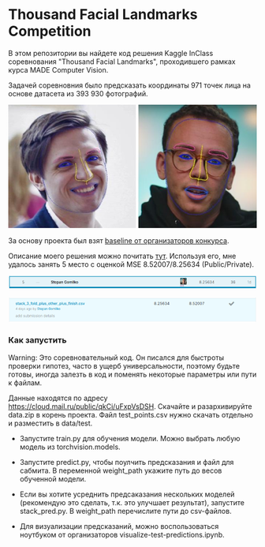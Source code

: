 # Thousand Facial Landmarks Competition

В этом репозитории вы найдете код решения Kaggle InClass соревнования "Thousand Facial Landmarks", проходившего рамках
курса MADE Computer Vision.

Задачей соревновния было предсказать координаты 971 точек лица на основе датасета из 393 930 фотографий.

![Image description](images/kdpv.png)


За основу проекта был взят [baseline от организаторов конкурса](https://github.com/BorisLestsov/MADE/tree/master/contest1/unsupervised-landmarks-thousand-landmarks-contest).

Описание моего решения можно почитать [тут](https://www.kaggle.com/c/made-thousand-facial-landmarks/discussion/150327).
Используя его, мне удалось занять 5 место с оценкой MSE 8.52007/8.25634 (Public/Private). 

![Image description](images/lb.png)

![Image description](images/final_submit.png)

### Как запустить

Warning: Это соревновательный код. Он писался для быстроты проверки гипотез, часто в ущерб универсальности, поэтому 
будьте готовы, иногда залезть в код и поменять некоторые параметры или пути к файлам.

Данные находятся по адресу https://cloud.mail.ru/public/qkCi/uFxpVsDSH. Скачайте и разархивируйте data.zip в корень
проекта. Файл test_points.csv нужно скачать отдельно и разместить в data/test.


- Запустите train.py для обучения модели. Можно выбрать любую модель из torchvision.models.

- Запустите predict.py, чтобы поулчить предсказания и файл для сабмита. В переменной weight_path укажите путь до весов 
обученной модели.

- Если вы хотите усреднить предсаказания нескольких моделей (рекомендую это сделать, т.к. это улучшает результат),
запустите stack_pred.py. В weight_path перечислите пути до csv-файлов.

- Для визуализации предсказаний, можно воспользоваться ноутбуком от организаторов visualize-test-predictions.ipynb.